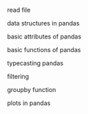 read file

data structures in pandas

basic attributes of pandas

basic functions of pandas

typecasting pandas

filtering

groupby function

plots in pandas

